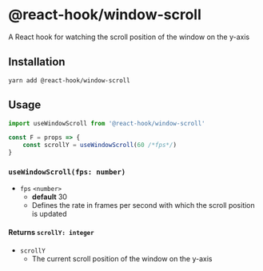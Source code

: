 # @react-hook/window-scroll
A React hook for watching the scroll position of the window on the
y-axis

## Installation
`yarn add @react-hook/window-scroll`

## Usage
```js
import useWindowScroll from '@react-hook/window-scroll'

const F = props => {
    const scrollY = useWindowScroll(60 /*fps*/)
}
```

### `useWindowScroll(fps: number)`
- `fps` `<number>`
  - **default** 30
  - Defines the rate in frames per second with which the scroll position
    is updated
  
#### Returns `scrollY: integer`
- `scrollY`
  - The current scroll position of the window on the y-axis